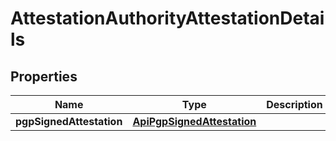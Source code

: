 
# AttestationAuthorityAttestationDetails

## Properties
Name | Type | Description | Notes
------------ | ------------- | ------------- | -------------
**pgpSignedAttestation** | [**ApiPgpSignedAttestation**](ApiPgpSignedAttestation.md) |  |  [optional]



